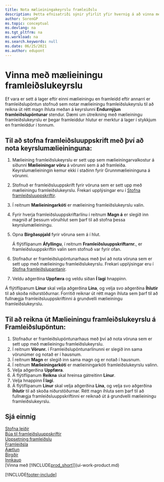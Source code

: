 ```yaml
---
title: Nota mælieiningakeyrslu framleiðslu
description: Þetta efnisatriði sýnir yfirlit yfir hvernig á að vinna með mælieiningar framleiðslurunu í Business Central.
author: SorenGP
ms.topic: conceptual
ms.devlang: na
ms.tgt_pltfrm: na
ms.workload: na
ms.search.keywords: null
ms.date: 06/25/2021
ms.author: edupont
---
```

# <a name="work-with-manufacturing-batch-units-of-measure" />Vinna með mælieiningu framleiðslukeyrslu
Ef vara er sett á lager eftir einni mælieiningu en framleidd eftir annarri er framleiðslupöntun stofnuð sem notar mælieiningu framleiðslukeyrslu til að reikna út rétt magn íhluta meðan á keyrslunni **Endurnýjun framleiðslupöntunar** stendur. Dæmi um útreikning með mælieiningu framleiðslukeyrslu er þegar framleiddur hlutur er merktur á lager í stykkjum en framleiddur í tonnum.  

## <a name="to-create-a-production-bom-using-a-batch-unit-of-measure" />Til að stofna framleiðsluuppskrift með því að nota keyrslumælieininguna:
1.  Mælieining framleiðslukeyrslu er sett upp sem mælieiningarvalkostur á síðunni **Mælieiningar vöru** á vörunni sem á að framleiða. Keyrslumælieiningin kemur ekki í staðinn fyrir Grunnmælieininguna á vörunni.  
2.  Stofnuð er framleiðsluuppskrift fyrir vöruna sem er sett upp með mælieiningu framleiðslukeyrslu. Frekari upplýsingar eru í [Stofna framleiðsluuppskriftir](production-how-to-create-production-boms.md).  
3.  Í reitnum **Mælieiningarkóti** er mælieining framleiðslukeyrslu valin.  
4.  Fyrir hverja framleiðsluuppskriftarlínu í reitnum **Magn á** er slegið inn magnið af þessum vöruíhlut sem þarf til að stofna þessa keyrslumælieiningu.  
5.  Opna **Birgðaspjald** fyrir vöruna sem á í hlut.  

    Á flýtiflipanum **Áfyllingu**, í reitnum **Framleiðsluuppskriftarnr.**, er framleiðsluuppskriftin valin sem stofnuð var fyrir ofan.  
6.  Stofnaður er framleiðslupöntunarhaus með því að nota vöruna sem er sett upp með mælieiningu framleiðslukeyrslu. Frekari upplýsingar eru í [Stofna framleiðslupantanir](production-how-to-create-production-orders.md).  
7.  Veldu aðgerðina **Uppfæra** og veldu síðan **Í lagi** hnappinn.  

Á flýtiflipanum **Línur** skal velja aðgerðina **Lína**, og velja svo aðgerðina **Íhlutir** til að skoða niðurstöðurnar. Forritið reiknar út rétt magn íhluta sem þarf til að fullnægja framleiðsluuppskriftinni á grundvelli mælieiningu framleiðslukeyrslu.  

## <a name="to-calculate-a-manufacturing-batch-unit-of-measure-on-a-production-order" />Til að reikna út Mælieiningu framleiðslukeyrslu á Framleiðslupöntun:
1.  Stofnaður er framleiðslupöntunarhaus með því að nota vöruna sem er sett upp með mælieiningu framleiðslukeyrslu.  
2.  Í reitnum **Vörunr.** í Framleiðslupöntunarlínunni er slegið inn sama vörunúmer og notað er í hausnum.  
3.  Í reitnum **Magn** er slegið inn sama magn og er notað í hausnum.  
4.  Í reitnum **Mælieiningarkóti** er mælieiningarkóti framleiðslukeyrslu valinn.  
5.  Velja aðgerðina **Uppfæra**.
6.  Á flýtiflipanum **Reikna** skal hreinsa gátreitinn **Línur**.  
7.  Velja hnappinn **Í lagi**.  
8.  Á flýtiflipanum **Línur** skal velja aðgerðina **Lína**, og velja svo aðgerðina **Íhlutir** til að skoða niðurstöðurnar. Rétt magn íhluta sem þarf til að fullnægja framleiðsluuppskriftinni er reiknað út á grundvelli mælieiningu framleiðslukeyrslu.  

## <a name="see-also" />Sjá einnig
[Stofna leiðir](production-how-to-create-routings.md)  
[Búa til framleiðsluuppskriftir](production-how-to-create-production-boms.md)     
[Uppsetning framleiðslu](production-configure-production-processes.md)  
[Framleiðsla](production-manage-manufacturing.md)    
[Áætlun](production-planning.md)   
[Birgðir](inventory-manage-inventory.md)  
[Innkaup](purchasing-manage-purchasing.md)  
[Vinna með [!INCLUDE[prod_short](includes/prod_short.md)]](ui-work-product.md)  


[!INCLUDE[footer-include](includes/footer-banner.md)]
